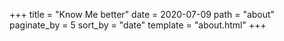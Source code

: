 +++
title = "Know Me better"
date = 2020-07-09
path = "about"
paginate_by = 5
sort_by = "date"
template = "about.html"
+++
